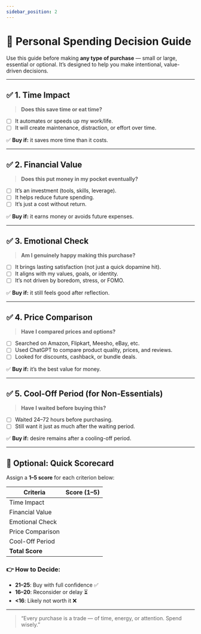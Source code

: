 ```yaml
---
sidebar_position: 2
---
```


# 🧭 Personal Spending Decision Guide

Use this guide before making **any type of purchase** — small or large, essential or optional. It’s designed to help you make intentional, value-driven decisions.

---

## ✅ 1. Time Impact

> **Does this save time or eat time?**

- [ ] It automates or speeds up my work/life.
- [ ] It will create maintenance, distraction, or effort over time.

✅ **Buy if:** it saves more time than it costs.

---

## ✅ 2. Financial Value

> **Does this put money in my pocket eventually?**

- [ ] It’s an investment (tools, skills, leverage).
- [ ] It helps reduce future spending.
- [ ] It’s just a cost without return.

✅ **Buy if:** it earns money or avoids future expenses.

---

## ✅ 3. Emotional Check

> **Am I genuinely happy making this purchase?**

- [ ] It brings lasting satisfaction (not just a quick dopamine hit).
- [ ] It aligns with my values, goals, or identity.
- [ ] It’s not driven by boredom, stress, or FOMO.

✅ **Buy if:** it still feels good after reflection.

---

## ✅ 4. Price Comparison

> **Have I compared prices and options?**

- [ ] Searched on Amazon, Flipkart, Meesho, eBay, etc.
- [ ] Used ChatGPT to compare product quality, prices, and reviews.
- [ ] Looked for discounts, cashback, or bundle deals.

✅ **Buy if:** it’s the best value for money.

---

## ✅ 5. Cool-Off Period (for Non-Essentials)

> **Have I waited before buying this?**

- [ ] Waited 24–72 hours before purchasing.
- [ ] Still want it just as much after the waiting period.

✅ **Buy if:** desire remains after a cooling-off period.

---

## 🧮 Optional: Quick Scorecard

Assign a **1–5 score** for each criterion below:

| Criteria         | Score (1–5) |
| ---------------- | ----------- |
| Time Impact      |             |
| Financial Value  |             |
| Emotional Check  |             |
| Price Comparison |             |
| Cool-Off Period  |             |
| **Total Score**  |             |

### 👉 How to Decide:

- **21–25**: Buy with full confidence ✅
- **16–20**: Reconsider or delay ⏳
- **<16**: Likely not worth it ❌

---

> “Every purchase is a trade — of time, energy, or attention. Spend wisely.”
